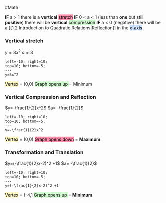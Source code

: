  #Math


**IF** a > 1 there is a **vertical** <mark style="background: #FF5582A6;">stretch</mark>
**IF** 0 < a < 1 (less than **one** but still **positive**) there will be **vertical** <mark style="background: #BBFABBA6;">compression</mark>
**IF** a < 0 (negative) there will be a [[1.2 Introduction to Quadratic Relations|Reflection]] in the <mark style="background: #ADCCFFA6 ;">x-axis</mark> 

### Vertical stretch
$y=3x^2$                      $a = 3$

 ```desmos-graph
left=-10; right=10;
top=10; bottom=-5;
---
y=3x^2
```

<mark style="background: #FFF3A3A6;">Vertex</mark> = (0,0)
<mark style="background: #BBFABBA6;">Graph opens up </mark> = Minimum


### Vertical Compression and Reflection

$y=-\frac{1}{2}x^2$           $a= -\frac{1}{2}$ 
 ```desmos-graph
left=-10; right=10;
top=10; bottom=-5;
---
y=-\frac{1}{2}x^2
```

<mark style="background: #FFF3A3A6;">Vertex</mark> = (0,0)
<mark style="background: #FF5582A6;">Graph opens down</mark> = **Maximum**


###  Transformation and Translation

$y=(-\frac{1}{2}x-2)^2 +1$           $a= -\frac{1}{2}$ 
 ```desmos-graph
left=-10; right=10;
top=10; bottom=-5;
---
y=(-\frac{1}{2}x-2)^2 +1
```
<mark style="background: #FFF3A3A6;">Vertex</mark> = (-4,1
<mark style="background: #BBFABBA6;">Graph opens up </mark> = **Minimum**